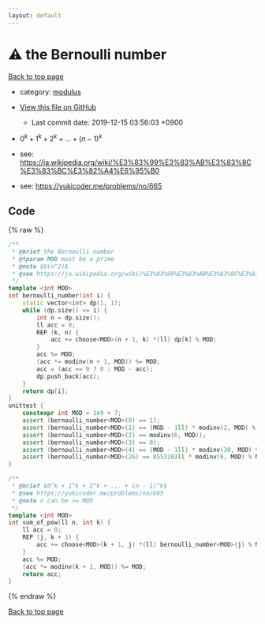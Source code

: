 ```yaml
---
layout: default
---
```


<!-- mathjax config similar to math.stackexchange -->
<script type="text/javascript" async
  src="https://cdnjs.cloudflare.com/ajax/libs/mathjax/2.7.5/MathJax.js?config=TeX-MML-AM_CHTML">
</script>
<script type="text/x-mathjax-config">
  MathJax.Hub.Config({
    TeX: { equationNumbers: { autoNumber: "AMS" }},
    tex2jax: {
      inlineMath: [ ['$','$'] ],
      processEscapes: true
    },
    "HTML-CSS": { matchFontHeight: false },
    displayAlign: "left",
    displayIndent: "2em"
  });
</script>

<script type="text/javascript" src="https://cdnjs.cloudflare.com/ajax/libs/jquery/3.4.1/jquery.min.js"></script>
<script src="https://cdn.jsdelivr.net/npm/jquery-balloon-js@1.1.2/jquery.balloon.min.js" integrity="sha256-ZEYs9VrgAeNuPvs15E39OsyOJaIkXEEt10fzxJ20+2I=" crossorigin="anonymous"></script>
<script type="text/javascript" src="../../assets/js/copy-button.js"></script>
<link rel="stylesheet" href="../../assets/css/copy-button.css" />


# :warning: the Bernoulli number
<a href="../../index.html">Back to top page</a>

* category: <a href="../../index.html#06efba23b1f3a9b846a25c6b49f30348">modulus</a>
* <a href="{{ site.github.repository_url }}/blob/master/modulus/bernoulli-number.inc.cpp">View this file on GitHub</a>
    - Last commit date: 2019-12-15 03:56:03 +0900


* $0^k + 1^k + 2^k + ... + (n - 1)^k$
* see: <a href="https://ja.wikipedia.org/wiki/%E3%83%99%E3%83%AB%E3%83%8C%E3%83%BC%E3%82%A4%E6%95%B0">https://ja.wikipedia.org/wiki/%E3%83%99%E3%83%AB%E3%83%8C%E3%83%BC%E3%82%A4%E6%95%B0</a>
* see: <a href="https://yukicoder.me/problems/no/665">https://yukicoder.me/problems/no/665</a>


## Code
{% raw %}
```cpp
/**
 * @brief the Bernoulli number
 * @tparam MOD must be a prime
 * @note $O(n^2)$
 * @see https://ja.wikipedia.org/wiki/%E3%83%99%E3%83%AB%E3%83%8C%E3%83%BC%E3%82%A4%E6%95%B0
 */
template <int MOD>
int bernoulli_number(int i) {
    static vector<int> dp(1, 1);
    while (dp.size() <= i) {
        int n = dp.size();
        ll acc = 0;
        REP (k, n) {
            acc += choose<MOD>(n + 1, k) *(ll) dp[k] % MOD;
        }
        acc %= MOD;
        (acc *= modinv(n + 1, MOD)) %= MOD;
        acc = (acc == 0 ? 0 : MOD - acc);
        dp.push_back(acc);
    }
    return dp[i];
}
unittest {
    constexpr int MOD = 1e9 + 7;
    assert (bernoulli_number<MOD>(0) == 1);
    assert (bernoulli_number<MOD>(1) == (MOD - 1ll) * modinv(2, MOD) % MOD);
    assert (bernoulli_number<MOD>(2) == modinv(6, MOD));
    assert (bernoulli_number<MOD>(3) == 0);
    assert (bernoulli_number<MOD>(4) == (MOD - 1ll) * modinv(30, MOD) % MOD);
    assert (bernoulli_number<MOD>(26) == 8553103ll * modinv(6, MOD) % MOD);
}

/**
 * @brief $0^k + 1^k + 2^k + ... + (n - 1)^k$
 * @see https://yukicoder.me/problems/no/665
 * @note n can be >= MOD
 */
template <int MOD>
int sum_of_pow(ll n, int k) {
    ll acc = 0;
    REP (j, k + 1) {
        acc += choose<MOD>(k + 1, j) *(ll) bernoulli_number<MOD>(j) % MOD *(ll) powmod(n % MOD, k - j + 1, MOD) % MOD;
    }
    acc %= MOD;
    (acc *= modinv(k + 1, MOD)) %= MOD;
    return acc;
}

```
{% endraw %}

<a href="../../index.html">Back to top page</a>

